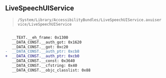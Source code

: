 ## LiveSpeechUIService

> `/System/Library/AccessibilityBundles/LiveSpeechUIService.axuiservice/LiveSpeechUIService`

```diff

   __TEXT.__eh_frame: 0x1300
   __DATA_CONST.__auth_got: 0x1620
   __DATA_CONST.__got: 0xc20
-  __DATA_CONST.__auth_ptr: 0xcb8
+  __DATA_CONST.__auth_ptr: 0xcb0
   __DATA_CONST.__const: 0x3640
   __DATA_CONST.__cfstring: 0x40
   __DATA_CONST.__objc_classlist: 0x88

```
